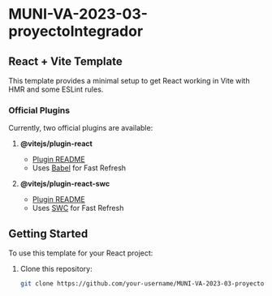 # MUNI-VA-2023-03-proyectoIntegrador

## React + Vite Template

This template provides a minimal setup to get React working in Vite with HMR and some ESLint rules.

### Official Plugins

Currently, two official plugins are available:

1. **@vitejs/plugin-react**
    - [Plugin README](https://github.com/vitejs/vite-plugin-react/blob/main/packages/plugin-react/README.md)
    - Uses [Babel](https://babeljs.io/) for Fast Refresh

2. **@vitejs/plugin-react-swc**
    - [Plugin README](https://github.com/vitejs/vite-plugin-react-swc)
    - Uses [SWC](https://swc.rs/) for Fast Refresh

## Getting Started

To use this template for your React project:

1. Clone this repository:

   ```bash
   git clone https://github.com/your-username/MUNI-VA-2023-03-proyectoIntegrador.git
